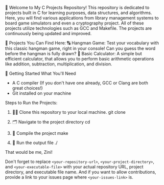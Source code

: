 👋 Welcome to My C Projects Repository!
This repository is dedicated to projects built in C for learning purposes, data structures, and algorithms. Here, you will find various applications from library management systems to board game simulators and even a cryptography project. All of these projects utilize technologies such as GCC and Makefile. The projects are continuously being updated and improved.

🎲 Projects You Can Find Here:
🔠 Hangman Game: Test your vocabulary with this classic hangman game, right in your console! Can you guess the word before the hangman is fully drawn?
🧮 Basic Calculator: A simple but efficient calculator, that allows you to perform basic arithmetic operations like addition, subtraction, multiplication, and division.

🚀 Getting Started
What You'll Need
- A C compiler (If you don't have one already, GCC or Clang are both great choices!)
- Git installed on your machine

Steps to Run the Projects:

1. 👯‍♂️ Clone this repository to your local machine.
   git clone <your-repository-url>

2. 🗂️ Navigate to the project directory
   cd <project-directory>

3. 🔨 Compile the project
   make

4. 🚀 Run the output file
   ./<your-executable-file>


That would be me, Zini!

Don't forget to replace `<your-repository-url>`, `<your-project-directory>`, and `<your-executable-file>` with your actual repository URL, project directory, and executable file name. And if you want to allow contributions, provide a link to your issues page where `<your-issues-link>` is.
